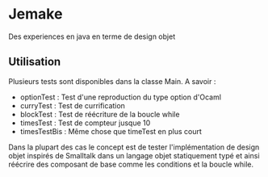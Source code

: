 # Jemake
Des experiences en java en terme de design objet

## Utilisation
Plusieurs tests sont disponibles dans la classe Main. A savoir :

 - optionTest : Test d'une reproduction du type option d'Ocaml
 - curryTest : Test de currification
 - blockTest : Test de réécriture de la boucle while
 - timesTest : Test de compteur jusque 10
 - timesTestBis : Même chose que timeTest en plus court

Dans la plupart des cas le concept est de tester l'implémentation de design objet inspirés de Smalltalk dans un langage objet statiquement typé et ainsi réécrire des composant de base comme les conditions et la boucle while.